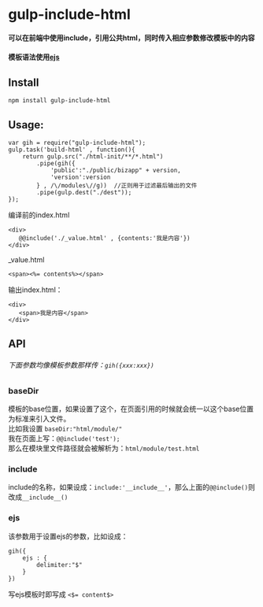 # gulp-include-html

#### 可以在前端中使用include，引用公共html，同时传入相应参数修改模板中的内容
#### 模板语法使用[ejs](https://github.com/mde/ejs)

## Install
```
npm install gulp-include-html
```

## Usage:
```
var gih = require("gulp-include-html");
gulp.task('build-html' , function(){
    return gulp.src("./html-init/**/*.html")
        .pipe(gih({
            'public':"./public/bizapp" + version,
            'version':version
        } , /\/modules\//g))  //正则用于过滤最后输出的文件
        .pipe(gulp.dest("./dest"));
});
```

编译前的index.html
```
<div>
   @@include('./_value.html' , {contents:'我是内容'})
</div>
```
    
_value.html    
```
<span><%= contents%></span>
```   
输出index.html：
```
<div>
   <span>我是内容</span>
</div>
```

## API

###### 下面参数均像模板参数那样传：`gih({xxx:xxx})`

### baseDir

模板的base位置，如果设置了这个，在页面引用的时候就会统一以这个base位置为标准来引入文件。<br>
比如我设置 `baseDir:"html/module/"` <br>
我在页面上写：`@@include('test');` <br>
那么在模块里文件路径就会被解析为：`html/module/test.html`

### include
include的名称，如果设成：`include:'__include__'`，那么上面的`@@include()`则改成`__include__()`

### ejs
该参数用于设置ejs的参数，比如设成：
```
gih({
    ejs : {
        delimiter:"$"
    }
})
```
写ejs模板时即写成 `<$= content$>`
